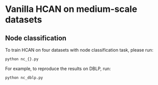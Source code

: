 # Vanilla HCAN on medium-scale datasets

## Node classification
To train HCAN on four datasets with node classification task, please run:
```sh
python nc_{}.py
```
For example, to reproduce the results on DBLP, run:
```sh
python nc_dblp.py
```
